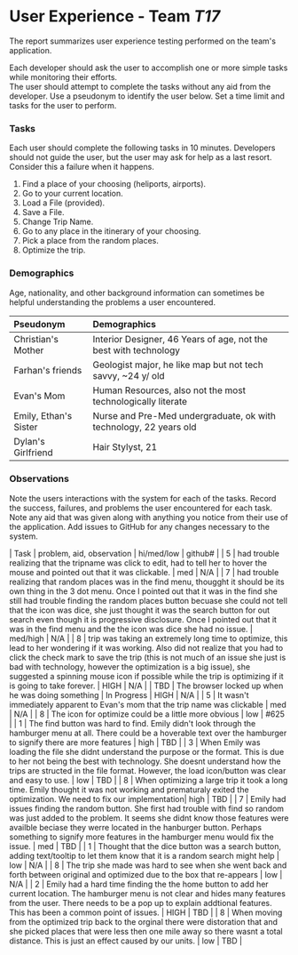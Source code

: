 # User Experience - Team *T17* 

The report summarizes user experience testing performed on the team's application.

Each developer should ask the user to accomplish one or more simple tasks while monitoring their efforts.  
The user should attempt to complete the tasks without any aid from the developer.
Use a pseudonym to identify the user below. 
Set a time limit and tasks for the user to perform.

 
### Tasks

Each user should complete the following tasks in 10 minutes.
Developers should not guide the user, but the user may ask for help as a last resort.  
Consider this a failure when it happens.  

1. Find a place of your choosing (heliports, airports).
2. Go to your current location.
3. Load a File (provided).
4. Save a File.
5. Change Trip Name.
6. Go to any place in the itinerary of your choosing.
7. Pick a place from the random places.
8. Optimize the trip.

### Demographics

Age, nationality, and other background information can sometimes be helpful understanding the problems a user encountered.

| Pseudonym | Demographics |
| :--- | :--- |
| Christian's Mother | Interior Designer, 46 Years of age, not the best with technology |
| Farhan's friends | Geologist major, he like map but not tech savvy, ~24 y/ old | 
| Evan's Mom | Human Resources, also not the most technologically literate |
| Emily, Ethan's Sister | Nurse and Pre-Med undergraduate, ok with technology, 22 years old |
| Dylan's Girlfriend | Hair Stylyst, 21 |




### Observations

Note the users interactions with the system for each of the tasks.
Record the success, failures, and problems the user encountered for each task.
Note any aid that was given along with anything you notice from their use of the application.
Add issues to GitHub for any changes necessary to the system.

| Task | problem, aid, observation | hi/med/low | github#  |
| 5 | had trouble realizing that the tripname was click to edit, had to tell her to hover the mouse and pointed out that it was clickable. | med | N/A |
| 7 | had trouble realizing that random places was in the find menu, thougght it should be its own thing in the 3 dot menu. Once I pointed out that it was in the find she still had trouble finding the random places button becuase she could not tell that the icon was dice, she just thought it was the search button for out search even though it is progressive disclosure. Once I pointed out that it was in the find menu and the the icon was dice she had no issue. | med/high | N/A |
| 8 | trip was taking an extremely long time to optimize, this lead to her wondering if it was working. Also did not realize that you had to click the check mark to save the trip (this is not much of an issue she just is bad with technology, however the optimization is a big issue), she suggested a spinning mouse icon if possible while the trip is optimizing if it is going to take forever. | HIGH | N/A |
| TBD  | The browser locked up when he was doing something | In Progress | HIGH | N/A |
| 5 | It wasn't immediately apparent to Evan's mom that the trip name was clickable | med | N/A |
| 8 | The icon for optimize could be a little more obvious | low | #625 |
| 1 | The find button was hard to find. Emily didn't look through the hamburger menu at all. There could be a hoverable text over the hamburger to signify there are more features | high | TBD |
| 3 | When Emily was loading the file she didnt understand the purpose or the format. This is due to her not being the best with technology. She doesnt understand how the trips are structed in the file format. However, the load icon/button was clear and easy to use. | low | TBD |
| 8 | When optimizing a large trip it took a long time. Emily thought it was not working and prematuraly exited the optimization. We need to fix our implementation| high | TBD |
| 7 | Emily had issues finding the random button. She first had trouble with find so random was just added to the problem. It seems she didnt know those features were availble beciase they werre located in the hanburger button. Perhaps something to signify more features in the hamburger menu would fix the issue.  | med | TBD |
| 1 | Thought that the dice button was a search button, adding text/tooltip to let them know that it is a random search might help | low | N/A |
| 8 | The trip she made was hard to see when she went back and forth between original and optimized due to the box that re-appears | low | N/A |
| 2 | Emily had a hard time finding the the home button to add her current location. The hamburger menu is not clear and hides many features from the user. There needs to be a pop up to explain addtional features. This has been a common point of issues. | HIGH | TBD |
| 8 | When moving from the optimized trip back to the orginal there were distoration that and she picked places that were less then one mile away so there wasnt a total distance. This is just an effect caused by our units. | low | TBD |
